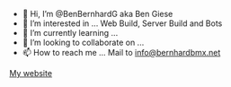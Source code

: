 - 👋 Hi, I’m @BenBernhardG aka Ben Giese
- 👀 I’m interested in ... Web Build, Server Build and Bots
- 🌱 I’m currently learning ... 
- 💞️ I’m looking to collaborate on ...
- 📫 How to reach me ... Mail to info@bernhardbmx.net

[My website](https://www.bernhardbmx.net)

<!---
BenBernhardG/BenBernhardG is a ✨ special ✨ repository because its `README.md` (this file) appears on your GitHub profile.
You can click the Preview link to take a look at your changes.
--->
